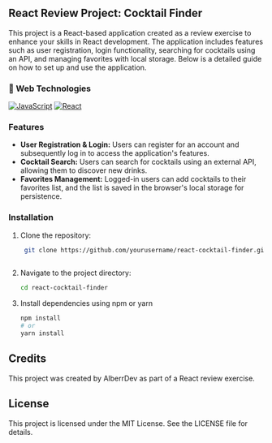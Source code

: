 ## React Review Project: Cocktail Finder

This project is a React-based application created as a review exercise to enhance your skills in React development. The application includes features such as user registration, login functionality, searching for cocktails using an API, and managing favorites with local storage. Below is a detailed guide on how to set up and use the application.

### 🚀 Web Technologies
[![JavaScript](https://img.shields.io/badge/JavaScript-F7DF1E?style=for-the-badge&logo=javascript&logoColor=F7DF1E&labelColor=101010)](https://developer.mozilla.org/en-US/docs/Web/JavaScript)
[![React](https://img.shields.io/badge/React-61DAFB?style=for-the-badge&logo=react&logoColor=61DAFB&labelColor=101010)](https://reactjs.org/)

### Features

- **User Registration & Login:** Users can register for an account and subsequently log in to access the application's features.
- **Cocktail Search:** Users can search for cocktails using an external API, allowing them to discover new drinks.
- **Favorites Management:** Logged-in users can add cocktails to their favorites list, and the list is saved in the browser's local storage for persistence.

### Installation


1. Clone the repository:
   ```bash
    git clone https://github.com/yourusername/react-cocktail-finder.git
    
2. Navigate to the project directory:
    ```bash
    cd react-cocktail-finder

3. Install dependencies using npm or yarn
    ```bash
    npm install
    # or
    yarn install


## Credits
This project was created by AlberrDev as part of a React review exercise.

## License
This project is licensed under the MIT License. See the LICENSE file for details.


